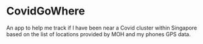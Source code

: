 # CovidGoWhere
An app to help me track if I have been near a Covid cluster within Singapore based on the list of locations provided by MOH and my phones GPS data.
